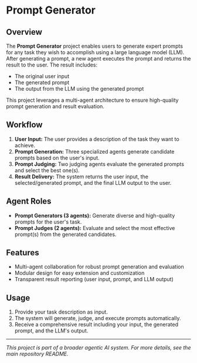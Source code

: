 # Prompt Generator

## Overview
The **Prompt Generator** project enables users to generate expert prompts for any task they wish to accomplish using a large language model (LLM). After generating a prompt, a new agent executes the prompt and returns the result to the user. The result includes:
- The original user input
- The generated prompt
- The output from the LLM using the generated prompt

This project leverages a multi-agent architecture to ensure high-quality prompt generation and result evaluation.

## Workflow
1. **User Input:** The user provides a description of the task they want to achieve.
2. **Prompt Generation:** Three specialized agents generate candidate prompts based on the user's input.
3. **Prompt Judging:** Two judging agents evaluate the generated prompts and select the best one(s).
4. **Result Delivery:** The system returns the user input, the selected/generated prompt, and the final LLM output to the user.

## Agent Roles
- **Prompt Generators (3 agents):** Generate diverse and high-quality prompts for the user's task.
- **Prompt Judges (2 agents):** Evaluate and select the most effective prompt(s) from the generated candidates.

## Features
- Multi-agent collaboration for robust prompt generation and evaluation
- Modular design for easy extension and customization
- Transparent result reporting (user input, prompt, and LLM output)

## Usage
1. Provide your task description as input.
2. The system will generate, judge, and execute prompts automatically.
3. Receive a comprehensive result including your input, the generated prompt, and the LLM's output.

---

*This project is part of a broader agentic AI system. For more details, see the main repository README.* 